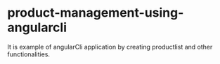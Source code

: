 # product-management-using-angularcli
It is example of angularCli application by creating productlist and other functionalities.
